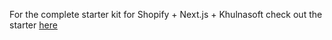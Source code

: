 For the complete starter kit for Shopify + Next.js + Khulnasoft check out the starter [here](https://github.com/KhulnasoftIO/nextjs-shopify)
